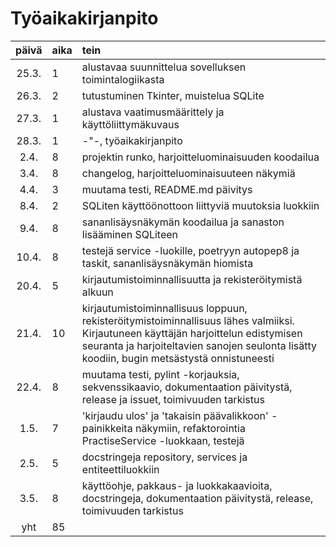 # Työaikakirjanpito

| päivä | aika | tein   |
| :----:|:-----|:-----|
| 25.3. | 1    | alustavaa suunnittelua sovelluksen toimintalogiikasta |
| 26.3. | 2    | tutustuminen Tkinter, muistelua SQLite |
| 27.3. | 1    | alustava vaatimusmäärittely ja käyttöliittymäkuvaus 
| 28.3. | 1    | -"-, työaikakirjanpito |
|  2.4. | 8    | projektin runko, harjoitteluominaisuuden koodailua |
|  3.4. | 8    | changelog, harjoitteluominaisuuteen näkymiä |
|  4.4. | 3    | muutama testi, README.md päivitys |
|  8.4. | 2    | SQLiten käyttöönottoon liittyviä muutoksia luokkiin |
|  9.4. | 8    | sananlisäysnäkymän koodailua ja sanaston lisääminen SQLiteen |
| 10.4. | 8    | testejä service -luokille, poetryyn autopep8 ja taskit, sananlisäysnäkymän hiomista |
| 20.4. | 5    | kirjautumistoiminnallisuutta ja rekisteröitymistä alkuun |
| 21.4. | 10   | kirjautumistoiminnallisuus loppuun, rekisteröitymistoiminnallisuus lähes valmiiksi. Kirjautuneen käyttäjän harjoittelun edistymisen seuranta ja harjoiteltavien sanojen seulonta lisätty koodiin, bugin metsästystä onnistuneesti |
| 22.4. | 8    | muutama testi, pylint -korjauksia, sekvenssikaavio, dokumentaation päivitystä, release ja issuet, toimivuuden tarkistus |
|  1.5. | 7    | 'kirjaudu ulos' ja 'takaisin päävalikkoon' -painikkeita näkymiin, refaktorointia PractiseService -luokkaan, testejä |
|  2.5. | 5    | docstringeja repository, services ja entiteettiluokkiin |
|  3.5. | 8    | käyttöohje, pakkaus- ja luokkakaavioita, docstringeja, dokumentaation päivitystä, release, toimivuuden tarkistus |
| yht   | 85   | |
